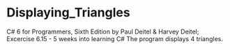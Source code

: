 # Displaying_Triangles
C# 6 for Programmers, Sixth Edition by Paul Deitel &amp; Harvey Deitel; Excercise 6.15 - 5 weeks into learning C# 
The program displays 4 triangles.
